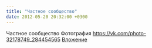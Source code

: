 ```yaml
---
title: "Частное сообщество"
date: 2012-05-20 20:32:00 +0300
---
```


Частное сообщество
Фотография
<a class="vk-attach" href="https://vk.com/photo-32178749_284454565">https://vk.com/photo-32178749_284454565</a>
<a class="vk-attach" href="https://vk.com/photo-32178749_284454565">Вложение</a>
